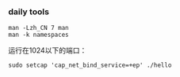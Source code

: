 ### daily tools

```shell
man -Lzh_CN 7 man
man -k namespaces
```

运行在1024以下的端口：

```shell
sudo setcap 'cap_net_bind_service=+ep' ./hello
```

